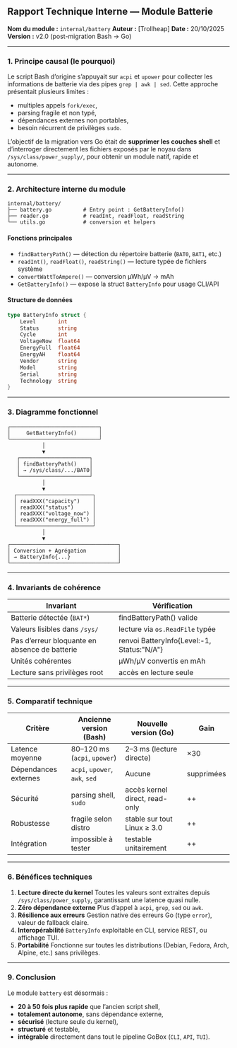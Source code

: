## Rapport Technique Interne — Module Batterie

**Nom du module :** `internal/battery`
**Auteur :** [Trollheap]
**Date :** 20/10/2025
**Version :** v2.0 (post-migration Bash → Go)

---

### 1. Principe causal (le pourquoi)

Le script Bash d’origine s’appuyait sur `acpi` et `upower` pour collecter les informations de batterie via des pipes `grep | awk | sed`.
Cette approche présentait plusieurs limites :

* multiples appels `fork/exec`,
* parsing fragile et non typé,
* dépendances externes non portables,
* besoin récurrent de privilèges `sudo`.

L’objectif de la migration vers Go était de **supprimer les couches shell** et d’interroger directement les fichiers exposés par le noyau dans `/sys/class/power_supply/`, pour obtenir un module natif, rapide et autonome.

---

### 2. Architecture interne du module

```
internal/battery/
├── battery.go          # Entry point : GetBatteryInfo()
├── reader.go           # readInt, readFloat, readString
└── utils.go            # conversion et helpers
```

#### Fonctions principales

* `findBatteryPath()` — détection du répertoire batterie (`BAT0`, `BAT1`, etc.)
* `readInt()`, `readFloat()`, `readString()` — lecture typée de fichiers système
* `convertWattToAmpere()` — conversion µWh/µV → mAh
* `GetBatteryInfo()` — expose la struct `BatteryInfo` pour usage CLI/API

#### Structure de données

```go
type BatteryInfo struct {
    Level       int
    Status      string
    Cycle       int
    VoltageNow  float64
    EnergyFull  float64
    EnergyAH    float64
    Vendor      string
    Model       string
    Serial      string
    Technology  string
}
```

---

### 3. Diagramme fonctionnel

```
┌────────────────────────────┐
│     GetBatteryInfo()       │
└────────────────────────────┘
           │
           ▼
   ┌──────────────────────┐
   │ findBatteryPath()    │
   │ → /sys/class/.../BAT0│
   └──────────────────────┘
           │
           ▼
  ┌────────────────────────┐
  │ readXXX("capacity")    │
  │ readXXX("status")      │
  │ readXXX("voltage_now") │
  │ readXXX("energy_full") │
  └────────────────────────┘
           │
           ▼
┌──────────────────────────────────┐
│ Conversion + Agrégation          │
│ → BatteryInfo{...}               │
└──────────────────────────────────┘
```

---

### 4. Invariants de cohérence

| Invariant                                     | Vérification                               |
| --------------------------------------------- | ------------------------------------------ |
| Batterie détectée (`BAT*`)                    | findBatteryPath() valide                   |
| Valeurs lisibles dans `/sys/`                 | lecture via `os.ReadFile` typée            |
| Pas d’erreur bloquante en absence de batterie | renvoi BatteryInfo{Level:-1, Status:"N/A"} |
| Unités cohérentes                             | µWh/µV convertis en mAh                    |
| Lecture sans privilèges root                  | accès en lecture seule                     |

---

### 5. Comparatif technique

| Critère              | Ancienne version (Bash)        | Nouvelle version (Go)          | Gain       |
| -------------------- | ------------------------------ | ------------------------------ | ---------- |
| Latence moyenne      | 80–120 ms (`acpi`, `upower`)   | 2–3 ms (lecture directe)       | ×30        |
| Dépendances externes | `acpi`, `upower`, `awk`, `sed` | Aucune                         | supprimées |
| Sécurité             | parsing shell, `sudo`          | accès kernel direct, read-only | ++         |
| Robustesse           | fragile selon distro           | stable sur tout Linux ≥ 3.0    | ++         |
| Intégration          | impossible à tester            | testable unitairement          | ++         |

---

### 6. Bénéfices techniques

1. **Lecture directe du kernel**
   Toutes les valeurs sont extraites depuis `/sys/class/power_supply`, garantissant une latence quasi nulle.
2. **Zéro dépendance externe**
   Plus d’appel à `acpi`, `grep`, `sed` ou `awk`.
3. **Résilience aux erreurs**
   Gestion native des erreurs Go (type `error`), valeur de fallback claire.
4. **Interopérabilité**
   `BatteryInfo` exploitable en CLI, service REST, ou affichage TUI.
5. **Portabilité**
   Fonctionne sur toutes les distributions (Debian, Fedora, Arch, Alpine, etc.) sans privilèges.

---

### 9. Conclusion

Le module `battery` est désormais :

* **20 à 50 fois plus rapide** que l’ancien script shell,
* **totalement autonome**, sans dépendance externe,
* **sécurisé** (lecture seule du kernel),
* **structuré** et testable,
* **intégrable** directement dans tout le pipeline GoBox (`CLI`, `API`, `TUI`).
